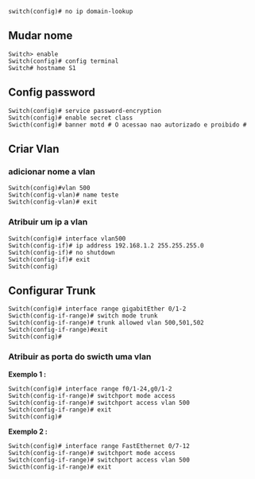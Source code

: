 ```
switch(config)# no ip domain-lookup
```

## Mudar nome
```
Switch> enable
Switch(config)# config terminal
Switch# hostname S1
```

## Config password
```
Switch(config)# service password-encryption
Switch(config)# enable secret class
Swicth(config)# banner motd # O acessao nao autorizado e proibido #
```

## Criar Vlan
### adicionar nome a vlan
```
Switch(config)#vlan 500
Switch(config-vlan)# name teste
Switch(config-vlan)# exit
```
### Atribuir um ip a vlan
```
Switch(config)# interface vlan500
Switch(config-if)# ip address 192.168.1.2 255.255.255.0
Switch(config-if)# no shutdown
Switch(config-if)# exit
Switch(config)
```

## Configurar Trunk
```
Switch(config)# interface range gigabitEther 0/1-2
Swicth(config-if-range)# switch mode trunk
Switch(config-if-range)# trunk allowed vlan 500,501,502
Switch(config-if-range)#exit
Switch(config)#
```

### Atribuir as porta do swicth uma vlan
<strong>Exemplo 1 :</strong>
```
Switch(config)# interface range f0/1-24,g0/1-2
Switch(config-if-range)# switchport mode access
Switch(config-if-range)# switchport access vlan 500
Switch(config-if-range)# exit
Switch(config)# 
```
<strong>Exemplo 2 :</strong>
```
Switch(config)# interface range FastEthernet 0/7-12
Switch(config-if-range)# switchport mode access
Switch(config-if-range)# switchport access vlan 500
Swicth(config-if-range)# exit
```
